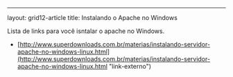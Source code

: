 ---
layout:  grid12-article
title:   Instalando o Apache no Windows



Lista de links para você isntalar o apache no Windows.

- [http://www.superdownloads.com.br/materias/instalando-servidor-apache-no-windows-linux.html](http://www.superdownloads.com.br/materias/instalando-servidor-apache-no-windows-linux.html "link-externo")
